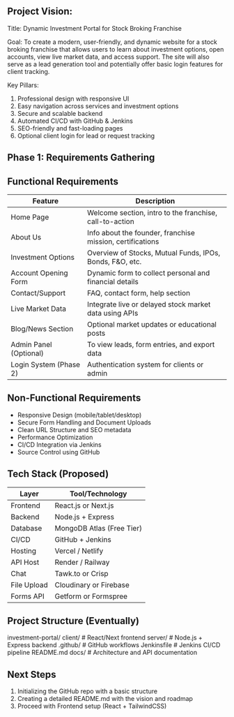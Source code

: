 Project Vision:
------------------
Title: Dynamic Investment Portal for Stock Broking Franchise

Goal:
To create a modern, user-friendly, and dynamic website for a stock broking franchise that allows users to learn about investment options, open accounts, view live market data, and access support. The site will also serve as a lead generation tool and potentially offer basic login features for client tracking.

Key Pillars:
1. Professional design with responsive UI
2. Easy navigation across services and investment options
3. Secure and scalable backend
4. Automated CI/CD with GitHub & Jenkins
5. SEO-friendly and fast-loading pages
6. Optional client login for lead or request tracking

Phase 1: Requirements Gathering
----------------------------------

Functional Requirements
---------------------------
| Feature                 | Description                                                  |
|------------------------|--------------------------------------------------------------|
| Home Page              | Welcome section, intro to the franchise, call-to-action      |
| About Us               | Info about the founder, franchise mission, certifications    |
| Investment Options     | Overview of Stocks, Mutual Funds, IPOs, Bonds, F&O, etc.     |
| Account Opening Form   | Dynamic form to collect personal and financial details       |
| Contact/Support        | FAQ, contact form, help section                              |
| Live Market Data       | Integrate live or delayed stock market data using APIs       |
| Blog/News Section      | Optional market updates or educational posts                 |
| Admin Panel (Optional) | To view leads, form entries, and export data                 |
| Login System (Phase 2) | Authentication system for clients or admin                   |

Non-Functional Requirements
------------------------------
- Responsive Design (mobile/tablet/desktop)
- Secure Form Handling and Document Uploads
- Clean URL Structure and SEO metadata
- Performance Optimization
- CI/CD Integration via Jenkins
- Source Control using GitHub

Tech Stack (Proposed)
-------------------------
| Layer     | Tool/Technology          |
|-----------|--------------------------|
| Frontend  | React.js or Next.js      |
| Backend   | Node.js + Express        |
| Database  | MongoDB Atlas (Free Tier)|
| CI/CD     | GitHub + Jenkins         |
| Hosting   | Vercel / Netlify         |
| API Host  | Render / Railway         |
| Chat      | Tawk.to or Crisp         |
| File Upload | Cloudinary or Firebase |
| Forms API | Getform or Formspree     |

Project Structure (Eventually)
----------------------------------
investment-portal/
client/                 # React/Next frontend
server/                 # Node.js + Express backend
.github/                # GitHub workflows
Jenkinsfile             # Jenkins CI/CD pipeline
README.md
docs/                   # Architecture and API documentation

Next Steps
-------------
1. Initializing the GitHub repo with a basic structure
2. Creating a detailed README.md with the vision and roadmap
3. Proceed with Frontend setup (React + TailwindCSS)
